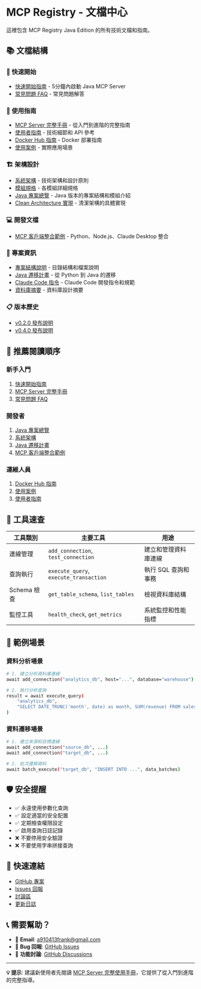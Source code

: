 # MCP Registry - 文檔中心

這裡包含 MCP Registry Java Edition 的所有技術文檔和指南。

## 📚 文檔結構

### 🚀 快速開始
- [快速開始指南](guides/QUICK_START.md) - 5分鐘內啟動 Java MCP Server
- [常見問題 FAQ](guides/QA.md) - 常見問題解答

### 📖 使用指南
- [MCP Server 完整手冊](MCP_SERVER_HANDBOOK.md) - 從入門到進階的完整指南
- [使用者指南](guides/USER_GUIDE.md) - 技術細節和 API 參考
- [Docker Hub 指南](DOCKER_HUB_GUIDE.md) - Docker 部署指南
- [使用案例](USE_CASES.md) - 實際應用場景

### 🏗️ 架構設計
- [系統架構](ARCHITECTURE.md) - 技術架構和設計原則
- [模組規格](MODULE_SPECIFICATIONS.md) - 各模組詳細規格
- [Java 專案總覽](JAVA_PROJECT_OVERVIEW.md) - Java 版本的專案結構和模組介紹
- [Clean Architecture 實現](CLEAN_ARCHITECTURE_IMPLEMENTATION.md) - 清潔架構的具體實現

### 💻 開發文檔
- [MCP 客戶端整合範例](examples/MCP_CLIENT_EXAMPLES.md) - Python、Node.js、Claude Desktop 整合

### 📁 專案資訊
- [專案結構說明](project/PROJECT_STRUCTURE.md) - 目錄結構和檔案說明
- [Java 遷移計畫](project/JAVA_MIGRATION_PLAN.md) - 從 Python 到 Java 的遷移
- [Claude Code 指令](project/CLAUDE.md) - Claude Code 開發指令和規範
- [資料庫摘要](project/database-summary-mcp.md) - 資料庫設計摘要

### 📋 版本歷史
- [v0.2.0 發布說明](release-notes/RELEASE_NOTES_v0.2.0.md)
- [v0.4.0 發布說明](release-notes/RELEASE_NOTES_v0.4.0.md)

## 🎯 推薦閱讀順序

### 新手入門
1. [快速開始指南](guides/QUICK_START.md)
2. [MCP Server 完整手冊](MCP_SERVER_HANDBOOK.md)
3. [常見問題 FAQ](guides/QA.md)

### 開發者
1. [Java 專案總覽](JAVA_PROJECT_OVERVIEW.md)
2. [系統架構](ARCHITECTURE.md)
3. [Java 遷移計畫](project/JAVA_MIGRATION_PLAN.md)
4. [MCP 客戶端整合範例](examples/MCP_CLIENT_EXAMPLES.md)

### 運維人員
1. [Docker Hub 指南](DOCKER_HUB_GUIDE.md)
2. [使用案例](USE_CASES.md)
3. [使用者指南](guides/USER_GUIDE.md)

## 🔧 工具速查

| 工具類別 | 主要工具 | 用途 |
|---------|---------|------|
| 連線管理 | `add_connection`, `test_connection` | 建立和管理資料庫連線 |
| 查詢執行 | `execute_query`, `execute_transaction` | 執行 SQL 查詢和事務 |
| Schema 檢查 | `get_table_schema`, `list_tables` | 檢視資料庫結構 |
| 監控工具 | `health_check`, `get_metrics` | 系統監控和性能指標 |

## 📖 範例場景

### 資料分析場景
```bash
# 1. 建立分析資料庫連線
await add_connection("analytics_db", host="...", database="warehouse")

# 2. 執行分析查詢
result = await execute_query(
    "analytics_db",
    "SELECT DATE_TRUNC('month', date) as month, SUM(revenue) FROM sales GROUP BY month"
)
```

### 資料遷移場景
```bash
# 1. 建立來源和目標連線
await add_connection("source_db", ...)
await add_connection("target_db", ...)

# 2. 批次遷移資料
await batch_execute("target_db", "INSERT INTO ...", data_batches)
```

## 🛡️ 安全提醒

- ✅ 永遠使用參數化查詢
- ✅ 設定適當的安全配置
- ✅ 定期檢查權限設定
- ✅ 啟用查詢日誌記錄
- ❌ 不要停用安全驗證
- ❌ 不要使用字串拼接查詢

## 🔗 快速連結

- [GitHub 專案](../../)
- [Issues 回報](../../issues)
- [討論區](../../discussions)
- [更新日誌](../../CHANGELOG.md)

## 📞 需要幫助？

- 📧 **Email**: a910413frank@gmail.com
- 🐛 **Bug 回報**: [GitHub Issues](../../issues)
- 💬 **功能討論**: [GitHub Discussions](../../discussions)

---

**💡 提示**: 建議新使用者先閱讀 [MCP Server 完整使用手冊](MCP_SERVER_HANDBOOK.md)，它提供了從入門到進階的完整指導。